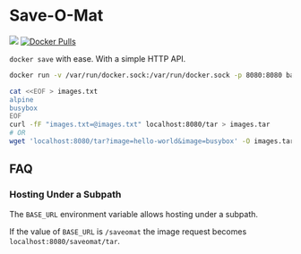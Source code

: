 # Save-O-Mat

[![](https://github.com/bastjan/go-legacysyslog/workflows/Go/badge.svg)](https://github.com/bastjan/saveomat/actions?query=workflow%3AGo) [![Docker Pulls](https://img.shields.io/docker/pulls/bastjan/saveomat)](https://hub.docker.com/r/bastjan/saveomat)

`docker save` with ease. With a simple HTTP API.

```sh
docker run -v /var/run/docker.sock:/var/run/docker.sock -p 8080:8080 bastjan/saveomat

cat <<EOF > images.txt
alpine
busybox
EOF
curl -fF "images.txt=@images.txt" localhost:8080/tar > images.tar
# OR
wget 'localhost:8080/tar?image=hello-world&image=busybox' -O images.tar
```

## FAQ

### Hosting Under a Subpath

The `BASE_URL` environment variable allows hosting under a subpath.

If the value of `BASE_URL` is `/saveomat` the image request becomes `localhost:8080/saveomat/tar`.

